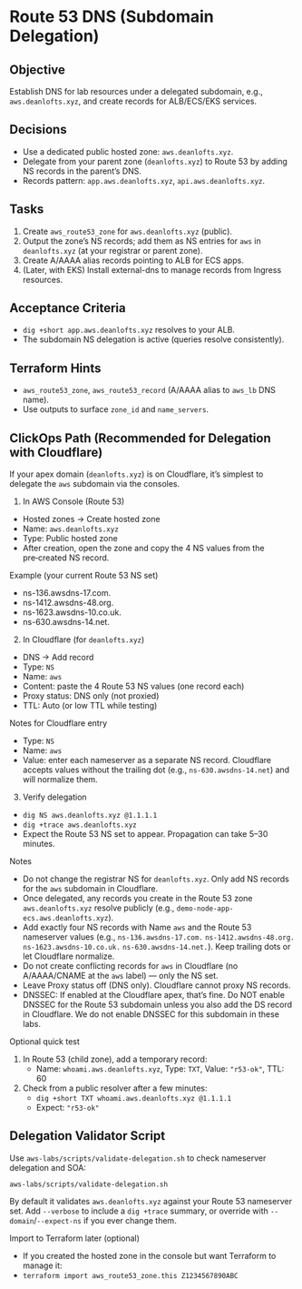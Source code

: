# Route 53 DNS (Subdomain Delegation)

## Objective

Establish DNS for lab resources under a delegated subdomain, e.g., `aws.deanlofts.xyz`, and create records for ALB/ECS/EKS services.

## Decisions

- Use a dedicated public hosted zone: `aws.deanlofts.xyz`.
- Delegate from your parent zone (`deanlofts.xyz`) to Route 53 by adding NS records in the parent’s DNS.
- Records pattern: `app.aws.deanlofts.xyz`, `api.aws.deanlofts.xyz`.

## Tasks

1. Create `aws_route53_zone` for `aws.deanlofts.xyz` (public).
2. Output the zone’s NS records; add them as NS entries for `aws` in `deanlofts.xyz` (at your registrar or parent zone).
3. Create A/AAAA alias records pointing to ALB for ECS apps.
4. (Later, with EKS) Install external-dns to manage records from Ingress resources.

## Acceptance Criteria

- `dig +short app.aws.deanlofts.xyz` resolves to your ALB.
- The subdomain NS delegation is active (queries resolve consistently).

## Terraform Hints

- `aws_route53_zone`, `aws_route53_record` (A/AAAA alias to `aws_lb` DNS name).
- Use outputs to surface `zone_id` and `name_servers`.

## ClickOps Path (Recommended for Delegation with Cloudflare)

If your apex domain (`deanlofts.xyz`) is on Cloudflare, it’s simplest to delegate the `aws` subdomain via the consoles.

1. In AWS Console (Route 53)

- Hosted zones → Create hosted zone
- Name: `aws.deanlofts.xyz`
- Type: Public hosted zone
- After creation, open the zone and copy the 4 NS values from the pre‑created NS record.

Example (your current Route 53 NS set)

- ns-136.awsdns-17.com.
- ns-1412.awsdns-48.org.
- ns-1623.awsdns-10.co.uk.
- ns-630.awsdns-14.net.

2. In Cloudflare (for `deanlofts.xyz`)

- DNS → Add record
- Type: `NS`
- Name: `aws`
- Content: paste the 4 Route 53 NS values (one record each)
- Proxy status: DNS only (not proxied)
- TTL: Auto (or low TTL while testing)

Notes for Cloudflare entry

- Type: `NS`
- Name: `aws`
- Value: enter each nameserver as a separate NS record. Cloudflare accepts values without the trailing dot (e.g., `ns-630.awsdns-14.net`) and will normalize them.

3. Verify delegation

- `dig NS aws.deanlofts.xyz @1.1.1.1`
- `dig +trace aws.deanlofts.xyz`
- Expect the Route 53 NS set to appear. Propagation can take 5–30 minutes.

Notes

- Do not change the registrar NS for `deanlofts.xyz`. Only add NS records for the `aws` subdomain in Cloudflare.
- Once delegated, any records you create in the Route 53 zone `aws.deanlofts.xyz` resolve publicly (e.g., `demo-node-app-ecs.aws.deanlofts.xyz`).
- Add exactly four NS records with Name `aws` and the Route 53 nameserver values (e.g., `ns-136.awsdns-17.com.` `ns-1412.awsdns-48.org.` `ns-1623.awsdns-10.co.uk.` `ns-630.awsdns-14.net.`). Keep trailing dots or let Cloudflare normalize.
- Do not create conflicting records for `aws` in Cloudflare (no A/AAAA/CNAME at the `aws` label) — only the NS set.
- Leave Proxy status off (DNS only). Cloudflare cannot proxy NS records.
- DNSSEC: If enabled at the Cloudflare apex, that’s fine. Do NOT enable DNSSEC for the Route 53 subdomain unless you also add the DS record in Cloudflare. We do not enable DNSSEC for this subdomain in these labs.

Optional quick test

1. In Route 53 (child zone), add a temporary record:
   - Name: `whoami.aws.deanlofts.xyz`, Type: `TXT`, Value: `"r53-ok"`, TTL: 60
2. Check from a public resolver after a few minutes:
   - `dig +short TXT whoami.aws.deanlofts.xyz @1.1.1.1`
   - Expect: `"r53-ok"`

## Delegation Validator Script

Use `aws-labs/scripts/validate-delegation.sh` to check nameserver delegation and SOA:

```
aws-labs/scripts/validate-delegation.sh
```

By default it validates `aws.deanlofts.xyz` against your Route 53 nameserver set. Add `--verbose` to include a `dig +trace` summary, or override with `--domain`/`--expect-ns` if you ever change them.

Import to Terraform later (optional)

- If you created the hosted zone in the console but want Terraform to manage it:
- `terraform import aws_route53_zone.this Z1234567890ABC`
